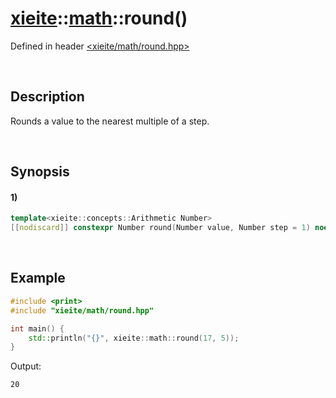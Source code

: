 # [xieite](../../xieite.md)\:\:[math](../../math.md)\:\:round\(\)
Defined in header [<xieite/math/round.hpp>](../../../include/xieite/math/round.hpp)

&nbsp;

## Description
Rounds a value to the nearest multiple of a step.

&nbsp;

## Synopsis
#### 1)
```cpp
template<xieite::concepts::Arithmetic Number>
[[nodiscard]] constexpr Number round(Number value, Number step = 1) noexcept;
```

&nbsp;

## Example
```cpp
#include <print>
#include "xieite/math/round.hpp"

int main() {
    std::println("{}", xieite::math::round(17, 5));
}
```
Output:
```
20
```
